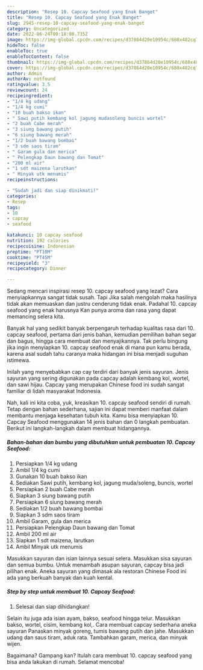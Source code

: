 ```yaml
---
description: "Resep 10. Capcay Seafood yang Enak Banget"
title: "Resep 10. Capcay Seafood yang Enak Banget"
slug: 2945-resep-10-capcay-seafood-yang-enak-banget
category: Uncategorized
date: 2022-06-24T00:18:08.735Z
image: https://img-global.cpcdn.com/recipes/d37864d20e10954c/680x482cq70/10-capcay-seafood-foto-resep-utama.jpg
hideToc: false
enableToc: true
enableTocContent: false
thumbnail: https://img-global.cpcdn.com/recipes/d37864d20e10954c/680x482cq70/10-capcay-seafood-foto-resep-utama.jpg
cover: https://img-global.cpcdn.com/recipes/d37864d20e10954c/680x482cq70/10-capcay-seafood-foto-resep-utama.jpg
author: Admin
authorAv: notfound
ratingvalue: 3.5
reviewcount: 24
recipeingredient:
- "1/4 kg udang"
- "1/4 kg cumi"
- "10 buah bakso ikan"
- " Sawi putih kembang kol jagung mudasoleng buncis wortel"
- "2 buah Cabe merah"
- "3 siung bawang putih"
- "6 siung bawang merah"
- "1/2 buah bawang bombai"
- "3 sdm saos tiram"
- " Garam gula dan merica"
- " Pelengkap Daun bawang dan Tomat"
- "200 ml air"
- "1 sdt maizena larutkan"
- " Minyak utk menumis"
recipeinstructions:

- "Sudah jadi dan siap dinikmati!"
categories:
- Resep
tags:
- 10
- capcay
- seafood

katakunci: 10 capcay seafood 
nutrition: 192 calories
recipecuisine: Indonesian
preptime: "PT10M"
cooktime: "PT45M"
recipeyield: "3"
recipecategory: Dinner

---
```



Sedang mencari inspirasi resep 10. capcay seafood yang lezat? Cara menyiapkannya sangat tidak susah. Tapi Jika salah mengolah maka hasilnya tidak akan memuaskan dan justru cenderung tidak enak. Padahal 10. capcay seafood yang enak harusnya Kan punya aroma dan rasa yang dapat memancing selera kita.


Banyak hal yang sedikit banyak berpengaruh terhadap kualitas rasa dari 10. capcay seafood, pertama dari jenis bahan, kemudian pemilihan bahan segar dan bagus, hingga cara membuat dan menyajikannya. Tak perlu bingung jika ingin menyiapkan 10. capcay seafood enak di mana pun kamu berada, karena asal sudah tahu caranya maka hidangan ini bisa menjadi suguhan istimewa.

Inilah yang menyebabkan cap cay terdiri dari banyak jenis sayuran. Jenis sayuran yang sering digunakan pada capcay adalah kembang kol, wortel, dan sawi hijau. Capcay yang merupakan Chinese food ini sudah sangat familiar di lidah masyarakat Indonesia.


Nah, kali ini kita coba, yuk, kreasikan 10. capcay seafood sendiri di rumah. Tetap dengan bahan sederhana, sajian ini dapat memberi manfaat dalam membantu menjaga kesehatan tubuh kita. Kamu bisa menyiapkan 10. Capcay Seafood menggunakan 14 jenis bahan dan 0 langkah pembuatan. Berikut ini langkah-langkah dalam membuat hidangannya.

<!--inarticleads1-->

##### Bahan-bahan dan bumbu yang dibutuhkan untuk pembuatan 10. Capcay Seafood:

1. Persiapkan 1/4 kg udang
1. Ambil 1/4 kg cumi
1. Gunakan 10 buah bakso ikan
1. Sediakan  Sawi putih, kembang kol, jagung muda/soleng, buncis, wortel
1. Persiapkan 2 buah Cabe merah
1. Siapkan 3 siung bawang putih
1. Persiapkan 6 siung bawang merah
1. Sediakan 1/2 buah bawang bombai
1. Siapkan 3 sdm saos tiram
1. Ambil  Garam, gula dan merica
1. Persiapkan  Pelengkap Daun bawang dan Tomat
1. Ambil 200 ml air
1. Siapkan 1 sdt maizena, larutkan
1. Ambil  Minyak utk menumis


Masukkan sayuran dan isian lainnya sesuai selera. Masukkan sisa sayuran dan semua bumbu. Untuk menambah asupan sayuran, capcay bisa jadi pilihan enak. Aneka sayuran yang dimasak ala restoran Chinese Food ini ada yang berkuah banyak dan kuah kental. 

<!--inarticleads2-->

##### Step by step untuk membuat 10. Capcay Seafood:


1. Selesai dan siap dihidangkan!

Selain itu juga ada isian ayam, bakso, seafood hingga telur. Masukkan bakso, wortel, cisim, kembang kol,. Cara membuat capcay sederhana aneka sayuran Panaskan minyak goreng, tumis bawang putih dan jahe. Masukkan udang dan saus tiram, aduk rata. Tambahkan garam, merica, dan minyak wijen. 

Bagaimana? Gampang kan? Itulah cara membuat 10. capcay seafood yang bisa anda lakukan di rumah. Selamat mencoba!
